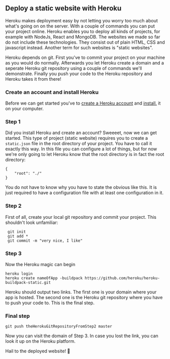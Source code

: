 ## Deploy a static website with Heroku

Heroku makes deployment easy by not letting you worry too much about what's going on on the server. With a couple of commands you can put your project online. Heroku enables you to deploy all kinds of projects, for example with NodeJs, React and MongoDB. The websites we made so far do not include these technologies. They consist out of plain HTML, CSS and javascript instead. Another term for such websites is "static websites".

Heroku depends on git. First you've to commit your project on your machine as you would do normally. Afterwards you let Heroku create a domain and a seperate Heroku git repository using a couple of commands we'll demonstrate. Finally you push your code to the Heroku repository and Heroku takes it from there!

### Create an account and install Heroku
Before we can get started you've to [create a Heroku account](https://signup.heroku.com/login?redirect-url=https%3A%2F%2Fid.heroku.com%2Foauth%2Fauthorize%3Fclient_id%3D1e7d4c52-6008-4a73-b132-09abb5d04859%26response_type%3Dcode%26scope%3Dglobal%252Cplatform%26state%3DSFMyNTY.g3QAAAACZAAEZGF0YW0AAAAxaHR0cHM6Ly9kYXNoYm9hcmQuaGVyb2t1LmNvbS9hdXRoL2hlcm9rdS9jYWxsYmFja2QABnNpZ25lZG4GAFfaM_NmAQ.zbhKmh0-YC0M_rzmlb4lN8z4DAJ_E7t57PGgD4oXwVM) and [install.](https://devcenter.heroku.com/articles/heroku-cli#download-and-install) it on your computer.

### Step 1
Did you install Heroku and create an account? Sweeeet, now we can get started. This type of project (static website) requires you to create a `static.json` file in the root directory of your project. You have to call it exactly this way. In this file you can configure a lot of things, but for now we're only going to let Heroku know that the root directory is in fact the root directory:
```
{
    "root": "./"
}
```
You do not have to know why you have to state the obvious like this. It is just required to have a configuration file with at least one configuration in it.

### Step 2
First of all, create your local git repository and commit your project. This shouldn't look unfamiliar:

```
 git init
 git add *
 git commit -m "very nice, I like"
```
### Step 3
Now the Heroku magic can begin
```
heroku login
heroku create nameOfApp -buildpack https://github.com/heroku/heroku-buildpack-static.git
```
Heroku should output two links. The first one is your domain where your app is hosted. The second one is the Heroku git repository where you have to push your code to. This is the final step.

### Final step

```
git push theHerokuGitRepositoryFromStep2 master
```
Now you can visit the domain of Step 3. In case you lost the link, you can look it up on the Heroku platform.

Hail to the deployed website! :metal: